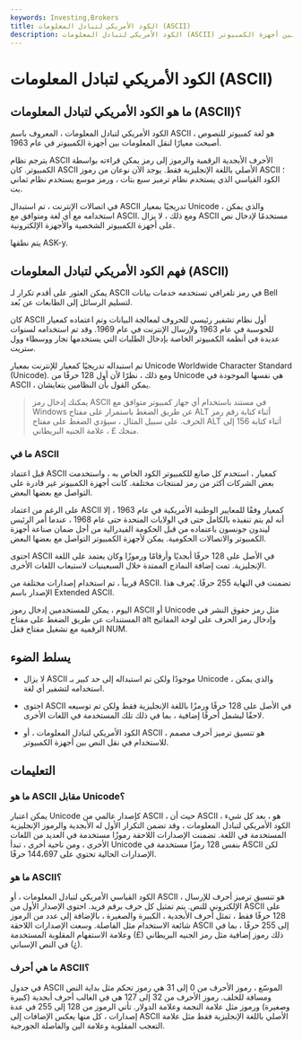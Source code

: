 ```yaml
---
keywords: Investing,Brokers
title: الكود الأمريكي لتبادل المعلومات (ASCII)
description: الكود الأمريكي لتبادل المعلومات (ASCII) هي لغة كمبيوتر قياسية مصممة لنقل النص بين أجهزة الكمبيوتر.
---
```


# الكود الأمريكي لتبادل المعلومات (ASCII)
## ما هو الكود الأمريكي لتبادل المعلومات (ASCII)؟

الكود الأمريكي لتبادل المعلومات ، المعروف باسم ASCII ، هو لغة كمبيوتر للنصوص أصبحت معيارًا لنقل المعلومات بين أجهزة الكمبيوتر في عام 1963.

يترجم نظام ASCII الأحرف الأبجدية الرقمية والرموز إلى رمز يمكن قراءته بواسطة الكمبيوتر. كان ASCII الأصلي باللغة الإنجليزية فقط. يوجد الآن نوعان من رموز ASCII ؛ الكود القياسي الذي يستخدم نظام ترميز سبع بتات ، ورمز موسع يستخدم نظام ثماني بت.

في اتصالات الإنترنت ، تم استبدال ASCII تدريجيًا بمعيار Unicode ، والذي يمكن استخدامه مع أي لغة ومتوافق مع ASCII. ومع ذلك ، لا يزال ASCII مستخدمًا لإدخال نص على أجهزة الكمبيوتر الشخصية والأجهزة الإلكترونية.

يتم نطقها ASK-y.

## فهم الكود الأمريكي لتبادل المعلومات (ASCII)

يمكن العثور على أقدم تكرار لـ ASCII في رمز تلغرافي تستخدمه خدمات بيانات Bell لتسليم الرسائل إلى الطابعات عن بُعد.

كان ASCII أول نظام تشفير رئيسي للحروف لمعالجة البيانات وتم اعتماده كمعيار للحوسبة في عام 1963 ولإرسال الإنترنت في عام 1969. وقد تم استخدامه لسنوات عديدة في أنظمة الكمبيوتر الخاصة بإدخال الطلبات التي يستخدمها تجار ووسطاء وول ستريت.

تم استبداله تدريجيًا كمعيار للإنترنت بمعيار Unicode Worldwide Character Standard (Unicode). ومع ذلك ، نظرًا لأن أول 128 حرفًا من Unicode هي نفسها الموجودة في ASCII ، يمكن القول بأن النظامين يتعايشان.

> يمكنك إدخال رمز ASCII في مستند باستخدام أي جهاز كمبيوتر متوافق مع Windows عن طريق الضغط باستمرار على مفتاح ALT أثناء كتابة رقم رمز الحرف. على سبيل المثال ، سيؤدي الضغط على مفتاح ALT أثناء كتابة 156 إلى منحك £ ، علامة الجنيه البريطاني.

>

### ما في ASCII

قبل اعتماد ASCII كمعيار ، استخدم كل صانع للكمبيوتر الكود الخاص به ، واستخدمت بعض الشركات أكثر من رمز لمنتجات مختلفة. كانت أجهزة الكمبيوتر غير قادرة على التواصل مع بعضها البعض.

على الرغم من اعتماد ASCII كمعيار وفقًا للمعايير الوطنية الأمريكية في عام 1963 ، إلا أنه لم يتم تنفيذه بالكامل حتى في الولايات المتحدة حتى عام 1968 ، عندما أمر الرئيس ليندون جونسون باعتماده من قبل الحكومة الفيدرالية من أجل ضمان صناعة أجهزة الكمبيوتر والاتصالات الحكومية. يمكن لأجهزة الكمبيوتر التواصل مع بعضها البعض.

احتوى ASCII في الأصل على 128 حرفًا أبجديًا وأرقامًا ورموزًا وكان يعتمد على اللغة الإنجليزية. تمت إضافة النماذج الممتدة خلال السبعينيات لاستيعاب اللغات الأخرى.

قريباً ، تم استخدام إصدارات مختلفة من ASCII. تضمنت في النهاية 255 حرفًا. يُعرف هذا الإصدار باسم Extended ASCII.

اليوم ، يمكن للمستخدمين إدخال رموز ASCII أو Unicode مثل رمز حقوق النشر في المستندات عن طريق الضغط على مفتاح alt وإدخال رمز الحرف على لوحة المفاتيح الرقمية مع تشغيل مفتاح قفل NUM.

## يسلط الضوء

- لا يزال ASCII موجودًا ولكن تم استبداله إلى حد كبير بـ Unicode ، والذي يمكن استخدامه لتشفير أي لغة.

- احتوى ASCII في الأصل على 128 حرفًا ورمزًا باللغة الإنجليزية فقط ولكن تم توسيعه لاحقًا ليشمل أحرفًا إضافية ، بما في ذلك تلك المستخدمة في اللغات الأخرى.

- الكود الأمريكي لتبادل المعلومات ، أو ASCII ، هو تنسيق ترميز أحرف مصمم للاستخدام في نقل النص بين أجهزة الكمبيوتر.

## التعليمات

### ما هو ASCII مقابل Unicode؟

يمكن اعتبار Unicode كإصدار عالمي من ASCII ، حيث أن ASCII هو ، بعد كل شيء ، الكود الأمريكي لتبادل المعلومات ، وقد تضمن التكرار الأول له الأبجدية والرموز الإنجليزية المستخدمة في اللغة. تضمنت الإصدارات اللاحقة رموزًا مستخدمة في العديد من اللغات الأخرى ، ومن ناحية أخرى ، تبدأ Unicode بنفس 128 رمزًا مستخدمة في ASCII لكن الإصدارات الحالية تحتوي على 144،697 حرفًا.

### ما هو ASCII؟

الكود القياسي الأمريكي لتبادل المعلومات ، أو ASCII ، هو تنسيق ترميز أحرف للإرسال الإلكتروني للنص. يتم تمثيل كل حرف برقم فريد. احتوى الإصدار الأول من ASCII على 128 حرفًا فقط ، تمثل أحرف الأبجدية ، الكبيرة والصغيرة ، بالإضافة إلى عدد من الرموز شائعة الاستخدام مثل الفاصلة. وسعت الإصدارات اللاحقة ASCII إلى 255 حرفًا ، بما في ذلك رموز إضافية مثل رمز الجنيه البريطاني (£) وعلامة الاستفهام المقلوبة المستخدمة في النص الإسباني (¿).

### ما هي أحرف ASCII؟

في جدول ASCII الموسّع ، رموز الأحرف من 0 إلى 31 هي رموز تحكم مثل بداية النص ومسافة للخلف. رموز الأحرف من 32 إلى 127 هي في الغالب أحرف أبجدية (كبيرة وصغيرة) ورموز مثل علامة النجمة وعلامة الدولار. تأتي الرموز من 128 إلى 255 في عدة إصدارات ، كل منها يعكس الإضافات إلى ASCII الأصلي باللغة الإنجليزية فقط مثل علامة التعجب المقلوبة وعلامة الين والفاصلة الجورجية.

